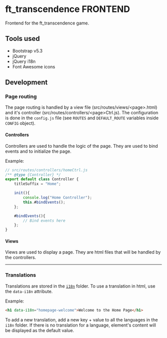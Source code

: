 # ft_transcendence FRONTEND

Frontend for the ft_transcendence game.

## Tools used

- Bootstrap v5.3
- jQuery
- jQuery i18n
- Font Awesome icons

## Development

### Page routing

The page routing is handled by a view file (src/routes/views/\<page\>.html) and it's controller (src/routes/controllers/\<page\>Ctrl.js).
The configuration is done in the `config.js` file (see `ROUTES` and `DEFAULT_ROUTE` variables inside `CONFIG` object).

#### Controllers

Controllers are used to handle the logic of the page.
They are used to bind events and to initialize the page.

Example:

```js
// src/routes/controllers/homeCtrl.js
/** @type {Controller} */
export default class Controller {
	titleSuffix = "Home";

	init(){
		console.log("Home Controller");
		this.#bindEvents();
	};

	#bindEvents(){
		// Bind events here
	};
}
```

#### Views

Views are used to display a page. They are html files that will be handled by the controllers.

---

### Translations

Translations are stored in the [`i18n`](i18n) folder.
To use a translation in html, use the `data-i18n` attribute.

Example:

```html
<h1 data-i18n="homepage-welcome">Welcome to the Home Page</h1>
```

To add a new translation, add a new key + value to all the languages in the `i18n` folder.
If there is no translation for a language, element's content will be displayed as the default value.
